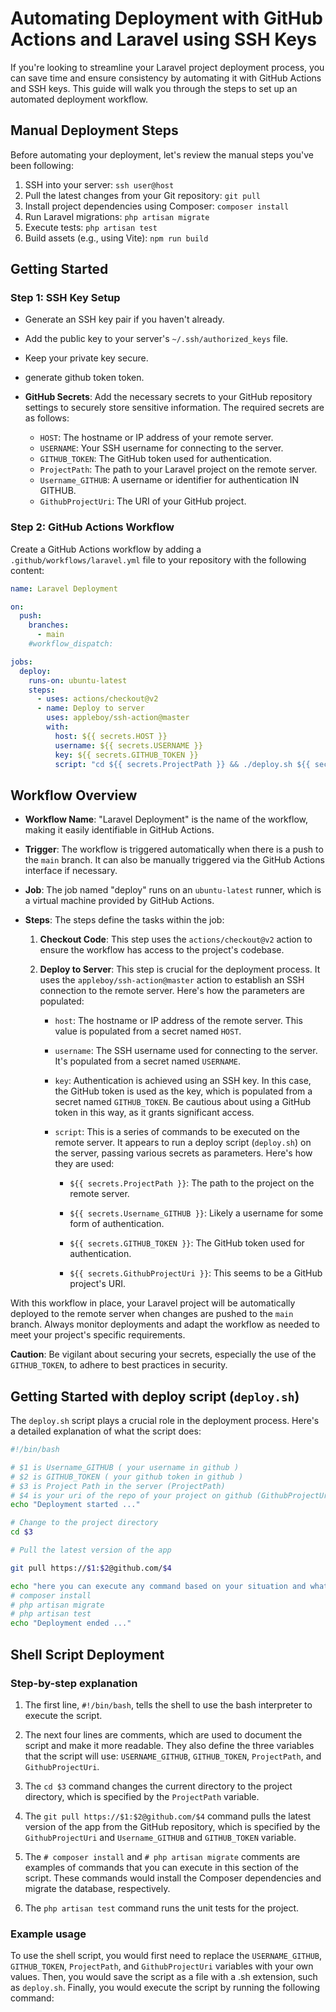 # Automating Deployment with GitHub Actions and Laravel using SSH Keys

If you're looking to streamline your Laravel project deployment process, you can save time and ensure consistency by automating it with GitHub Actions and SSH keys. This guide will walk you through the steps to set up an automated deployment workflow.

## Manual Deployment Steps

Before automating your deployment, let's review the manual steps you've been following:

1. SSH into your server: `ssh user@host`
2. Pull the latest changes from your Git repository: `git pull`
3. Install project dependencies using Composer: `composer install`
4. Run Laravel migrations: `php artisan migrate`
5. Execute tests: `php artisan test`
6. Build assets (e.g., using Vite): `npm run build`

## Getting Started

### Step 1: SSH Key Setup

- Generate an SSH key pair if you haven't already.
- Add the public key to your server's `~/.ssh/authorized_keys` file.
- Keep your private key secure.
- generate github token token.
-  **GitHub Secrets**: Add the necessary secrets to your GitHub repository settings to securely store sensitive information. The required secrets are as follows:

    - `HOST`: The hostname or IP address of your remote server.
    - `USERNAME`: Your SSH username for connecting to the server.
    - `GITHUB_TOKEN`: The GitHub token used for authentication.
    - `ProjectPath`: The path to your Laravel project on the remote server.
    - `Username_GITHUB`: A username or identifier for authentication IN GITHUB.
    - `GithubProjectUri`: The URI of your GitHub project.

### Step 2: GitHub Actions Workflow

Create a GitHub Actions workflow by adding a `.github/workflows/laravel.yml` file to your repository with the following content:

```yaml
name: Laravel Deployment

on:
  push:
    branches:
      - main
    #workflow_dispatch:

jobs:
  deploy:
    runs-on: ubuntu-latest
    steps:
      - uses: actions/checkout@v2
      - name: Deploy to server
        uses: appleboy/ssh-action@master
        with:
          host: ${{ secrets.HOST }}
          username: ${{ secrets.USERNAME }}
          key: ${{ secrets.GITHUB_TOKEN }}
          script: "cd ${{ secrets.ProjectPath }} && ./deploy.sh ${{ secrets.Username_GITHUB }} ${{ secrets.GITHUB_TOKEN }} ${{ secrets.ProjectPath }} ${{ secrets.GithubProjectUri }}"

```




## Workflow Overview



- **Workflow Name**: "Laravel Deployment" is the name of the workflow, making it easily identifiable in GitHub Actions.

- **Trigger**: The workflow is triggered automatically when there is a push to the `main` branch. It can also be manually triggered via the GitHub Actions interface if necessary.

- **Job**: The job named "deploy" runs on an `ubuntu-latest` runner, which is a virtual machine provided by GitHub Actions.

- **Steps**: The steps define the tasks within the job:

    1. **Checkout Code**: This step uses the `actions/checkout@v2` action to ensure the workflow has access to the project's codebase.

    2. **Deploy to Server**: This step is crucial for the deployment process. It uses the `appleboy/ssh-action@master` action to establish an SSH connection to the remote server. Here's how the parameters are populated:

        - `host`: The hostname or IP address of the remote server. This value is populated from a secret named `HOST`.

        - `username`: The SSH username used for connecting to the server. It's populated from a secret named `USERNAME`.

        - `key`: Authentication is achieved using an SSH key. In this case, the GitHub token is used as the key, which is populated from a secret named `GITHUB_TOKEN`. Be cautious about using a GitHub token in this way, as it grants significant access.

        - `script`: This is a series of commands to be executed on the remote server. It appears to run a deploy script (`deploy.sh`) on the server, passing various secrets as parameters. Here's how they are used:

            - `${{ secrets.ProjectPath }}`: The path to the project on the remote server.

            - `${{ secrets.Username_GITHUB }}`: Likely a username for some form of authentication.

            - `${{ secrets.GITHUB_TOKEN }}`: The GitHub token used for authentication.

            - `${{ secrets.GithubProjectUri }}`: This seems to be a GitHub project's URI.




With this workflow in place, your Laravel project will be automatically deployed to the remote server when changes are pushed to the `main` branch. Always monitor deployments and adapt the workflow as needed to meet your project's specific requirements.

**Caution**: Be vigilant about securing your secrets, especially the use of the `GITHUB_TOKEN`, to adhere to best practices in security.

## Getting Started with deploy script (`deploy.sh`)
The `deploy.sh` script plays a crucial role in the deployment process. Here's a detailed explanation of what the script does:

```sh
#!/bin/bash

# $1 is Username_GITHUB ( your username in github )
# $2 is GITHUB_TOKEN ( your github token in github )
# $3 is Project Path in the server (ProjectPath)
# $4 is your uri of the repo of your project on github (GithubProjectUri)
echo "Deployment started ..."

# Change to the project directory
cd $3

# Pull the latest version of the app

git pull https://$1:$2@github.com/$4

echo "here you can execute any command based on your situation and what you wish to acomplish"
# composer install
# php artisan migrate
# php artisan test
echo "Deployment ended ..."


```

## Shell Script Deployment

### Step-by-step explanation

1. The first line, `#!/bin/bash`, tells the shell to use the bash interpreter to execute the script.
2. The next four lines are comments, which are used to document the script and make it more readable. They also define the three variables that the script will use: `USERNAME_GITHUB`, `GITHUB_TOKEN`, `ProjectPath`, and `GithubProjectUri`.

3. The `cd $3` command changes the current directory to the project directory, which is specified by the `ProjectPath` variable.
4. The `git pull https://$1:$2@github.com/$4` command pulls the latest version of the app from the GitHub repository, which is specified by the `GithubProjectUri` and `Username_GITHUB` and `GITHUB_TOKEN` variable.

5. The `# composer install` and `# php artisan migrate` comments are examples of commands that you can execute in this section of the script. These commands would install the Composer dependencies and migrate the database, respectively.
6. The `php artisan test` command runs the unit tests for the project.


### Example usage

To use the shell script, you would first need to replace the `USERNAME_GITHUB`, `GITHUB_TOKEN`, `ProjectPath`, and `GithubProjectUri` variables with your own values. Then, you would save the script as a file with a .sh extension, such as `deploy.sh`. Finally, you would execute the script by running the following command:



